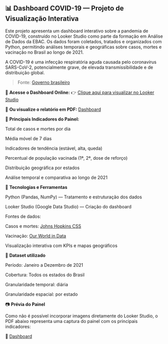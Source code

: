 ## 📊 Dashboard COVID-19 — Projeto de Visualização Interativa

Este projeto apresenta um dashboard interativo sobre a pandemia de COVID-19, construído no Looker Studio como parte da formação em Análise de Dados da EBAC. Os dados foram coletados, tratados e organizados com Python, permitindo análises temporais e geográficas sobre casos, mortes e vacinação no Brasil ao longo de 2021.

A COVID-19 é uma infecção respiratória aguda causada pelo coronavírus SARS-CoV-2, potencialmente grave, de elevada transmissibilidade e de distribuição global.

> Fonte: [Governo brasileiro](https://www.gov.br/saude/pt-br/assuntos/coronavirus)

🔗 **Acesse o Dashboard Online:**
👉 [Clique aqui para visualizar no Looker Studio](https://lookerstudio.google.com/u/0/reporting/c649f065-d091-4ef9-ba45-589d9360eb86)

📄 **Ou visualize o relatório em PDF:**
[Dashboard](Dashboard_-_Covid19.pdf)

📌 **Principais Indicadores do Painel:**

Total de casos e mortes por dia

Média móvel de 7 dias

Indicadores de tendência (estável, alta, queda)

Percentual de população vacinada (1ª, 2ª, dose de reforço)

Distribuição geográfica por estados

Análise temporal e comparativa ao longo de 2021

🧰 **Tecnologias e Ferramentas** 

Python (Pandas, NumPy) — Tratamento e estruturação dos dados

Looker Studio (Google Data Studio) — Criação do dashboard

Fontes de dados:

Casos e mortes: [Johns Hopkins CSS](https://ourworldindata.org/covid-vaccinations)

Vacinação: [Our World in Data](https://ourworldindata.org/covid-vaccinations)

Visualização interativa com KPIs e mapas geográficos

🧪 **Dataset utilizado** 

Período: Janeiro a Dezembro de 2021

Cobertura: Todos os estados do Brasil

Granularidade temporal: diária

Granularidade espacial: por estado

📷 **Prévia do Painel**

Como não é possível incorporar imagens diretamente do Looker Studio, o PDF abaixo representa uma captura do painel com os principais indicadores:

📄 [Dashboard](Dashboard_-_Covid19.pdf)
